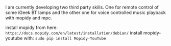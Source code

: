 I am currently developing two third party skills. One for remote control of some iGeek BT lamps and the other one for voice controlled music playback with mopidy and mpc.

install mopidy from here: `https://docs.mopidy.com/en/latest/installation/debian/`
install mopidy-youtube with: `sudo pip install Mopidy-YouTube`
